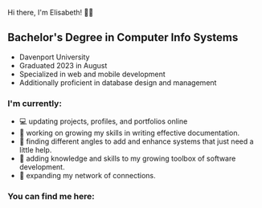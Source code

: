 Hi there, I'm Elisabeth! 🙋‍♀️

## Bachelor's Degree in Computer Info Systems
- Davenport University
- Graduated 2023 in August
- Specialized in web and mobile development
- Additionally proficient in database design and management

### I'm currently:

- 💻 updating projects, profiles, and portfolios online
- 📝 working on growing my skills in writing effective documentation.
- 📐 finding different angles to add and enhance systems that just need a little help.
- 🧰 adding knowledge and skills to my growing toolbox of software development.
- 📇 expanding my network of connections.

### You can find me here:

[LinkedIn]: https://www.linkedin.com/in/elisabeth-ryder

[GitHub]: https://github.com/SilverSong3
